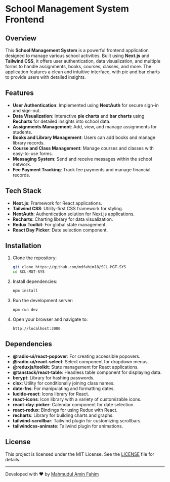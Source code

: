 # School Management System Frontend

## Overview

This **School Management System** is a powerful frontend application designed to manage various school activities. Built using **Next.js** and **Tailwind CSS**, it offers user authentication, data visualization, and multiple forms to handle assignments, books, courses, classes, and more. The application features a clean and intuitive interface, with pie and bar charts to provide users with detailed insights.

## Features

- **User Authentication**: Implemented using **NextAuth** for secure sign-in and sign-out.
- **Data Visualization**: Interactive **pie charts** and **bar charts** using **Recharts** for detailed insights into school data.
- **Assignments Management**: Add, view, and manage assignments for students.
- **Books and Library Management**: Users can add books and manage library records.
- **Course and Class Management**: Manage courses and classes with easy-to-use forms.
- **Messaging System**: Send and receive messages within the school network.
- **Fee Payment Tracking**: Track fee payments and manage financial records.

## Tech Stack

- **Next.js**: Framework for React applications.
- **Tailwind CSS**: Utility-first CSS framework for styling.
- **NextAuth**: Authentication solution for Next.js applications.
- **Recharts**: Charting library for data visualization.
- **Redux Toolkit**: For global state management.
- **React Day Picker**: Date selection component.

## Installation

1. Clone the repository:

   ```bash
   git clone https://github.com/mdfahim18/SCL-MGT-SYS
   cd SCL-MGT-SYS
   ```

2. Install dependencies:

   ```bash
   npm install
   ```

3. Run the development server:

   ```bash
   npm run dev
   ```

4. Open your browser and navigate to:
   ```
   http://localhost:3000
   ```

## Dependencies

- **@radix-ui/react-popover**: For creating accessible popovers.
- **@radix-ui/react-select**: Select component for dropdown menus.
- **@reduxjs/toolkit**: State management for React applications.
- **@tanstack/react-table**: Headless table component for displaying data.
- **bcrypt**: Library for hashing passwords.
- **clsx**: Utility for conditionally joining class names.
- **date-fns**: For manipulating and formatting dates.
- **lucide-react**: Icons library for React.
- **react-icons**: Icon library with a variety of customizable icons.
- **react-day-picker**: Calendar component for date selection.
- **react-redux**: Bindings for using Redux with React.
- **recharts**: Library for building charts and graphs.
- **tailwind-scrollbar**: Tailwind plugin for customizing scrollbars.
- **tailwindcss-animate**: Tailwind plugin for animations.

## License

This project is licensed under the MIT License. See the [LICENSE](LICENSE) file for details.

---

Developed with ❤️ by [Mahmudul Amin Fahim](https://github.com/mdfahim18)

